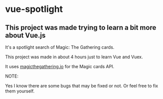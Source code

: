 # vue-spotlight

## This project was made trying to learn a bit more about Vue.js

It's a spotlight search of Magic: The Gathering cards.

This project was made in about 4 hours just to learn Vue and Vuex.

It uses [magicthegathering.io](https://docs.magicthegathering.io/) for the Magic cards API.

NOTE:

Yes I know there are some bugs that may be fixed or not. Or feel free to fix them yourself.
